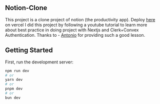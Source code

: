 ## Notion-Clone
This project is a clone project of notion (the productivity app).
Deploy <a href="https://notion-clone-nu.vercel.app" target="_blank">here</a> on vercel
I did this project by following a youtube tutorial to learn more about best practice in doing project with Nextjs and Clerk+Convex Authentication.
Thanks to - <a href="https://codewithantonio.com" target="_blank">Antonio</a> for providing such a good lesson.

## Getting Started

First, run the development server:

```bash
npm run dev
# or
yarn dev
# or
pnpm dev
# or
bun dev
```

